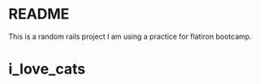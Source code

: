 # README

This is a random rails project I am using a practice for flatiron bootcamp. 


# i_love_cats
